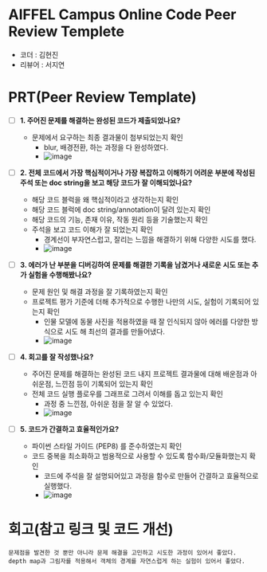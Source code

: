 # AIFFEL Campus Online Code Peer Review Templete
- 코더 : 김현진
- 리뷰어 : 서지연


# PRT(Peer Review Template)
- [ ]  **1. 주어진 문제를 해결하는 완성된 코드가 제출되었나요?**
    - 문제에서 요구하는 최종 결과물이 첨부되었는지 확인
        - blur, 배경전환, 하는 과정을 다 완성하였다.
        - ![image](https://github.com/user-attachments/assets/dc6a6490-8742-4033-811c-c949ed669bac)



    
- [ ]  **2. 전체 코드에서 가장 핵심적이거나 가장 복잡하고 이해하기 어려운 부분에 작성된 
주석 또는 doc string을 보고 해당 코드가 잘 이해되었나요?**
    - 해당 코드 블럭을 왜 핵심적이라고 생각하는지 확인
    - 해당 코드 블럭에 doc string/annotation이 달려 있는지 확인
    - 해당 코드의 기능, 존재 이유, 작동 원리 등을 기술했는지 확인
    - 주석을 보고 코드 이해가 잘 되었는지 확인
        - 경계선이 부자연스럽고, 잘리는 느낌을 해결하기 위해 다양한 시도를 했다.
        - ![image](https://github.com/user-attachments/assets/88b333e1-8cbc-4972-abee-0fc12206bf16)

        
- [ ]  **3. 에러가 난 부분을 디버깅하여 문제를 해결한 기록을 남겼거나
새로운 시도 또는 추가 실험을 수행해봤나요?**
    - 문제 원인 및 해결 과정을 잘 기록하였는지 확인
    - 프로젝트 평가 기준에 더해 추가적으로 수행한 나만의 시도, 
    실험이 기록되어 있는지 확인
        - 인물 모델에 동물 사진을 적용하였을 때 잘 인식되지 않아 에러를 다양한 방식으로 시도 해 최선의 결과를 만들어냈다.
        - ![image](https://github.com/user-attachments/assets/427ffc10-4cc2-4976-bf28-f96532148674)

        
- [ ]  **4. 회고를 잘 작성했나요?**
    - 주어진 문제를 해결하는 완성된 코드 내지 프로젝트 결과물에 대해
    배운점과 아쉬운점, 느낀점 등이 기록되어 있는지 확인
    - 전체 코드 실행 플로우를 그래프로 그려서 이해를 돕고 있는지 확인
        - 과정 중 느낀점, 아쉬운 점을 잘 알 수 있었다. 
        - ![image](https://github.com/user-attachments/assets/0fc543bd-f67a-43d8-a5ba-931e48edeaa7)

- [ ]  **5. 코드가 간결하고 효율적인가요?**
    - 파이썬 스타일 가이드 (PEP8) 를 준수하였는지 확인
    - 코드 중복을 최소화하고 범용적으로 사용할 수 있도록 함수화/모듈화했는지 확인
        - 코드에 주석을 잘 설명되어있고 과정을 함수로 만들어 간결하고 효율적으로 실행했다.
        - ![image](https://github.com/user-attachments/assets/3aa6210f-27d1-4970-939e-d5190a2140d8)


# 회고(참고 링크 및 코드 개선)
```
문제점을 발견한 것 뿐만 아니라 문제 해결을 고민하고 시도한 과정이 있어서 좋았다.
depth map과 그림자를 적용해서 객체의 경계를 자연스럽게 하는 실험이 있어서 좋았다. 
```
